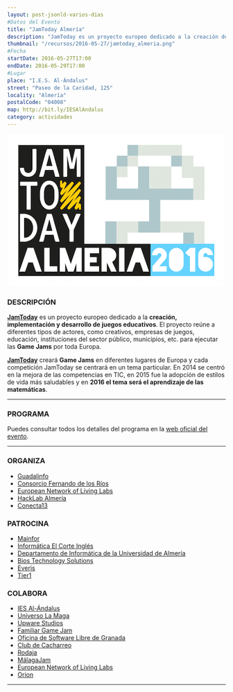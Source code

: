 ```yaml
---
layout: post-jsonld-varios-dias
#Datos del Evento
title: "JamToday Almería"
description: "JamToday es un proyecto europeo dedicado a la creación de juegos educativos"
thumbnail: "/recursos/2016-05-27/jamtoday_almeria.png"
#Fecha
startDate: 2016-05-27T17:00
endDate: 2016-05-29T17:00
#Lugar
place: "I.E.S. Al-Ándalus"
street: "Paseo de la Caridad, 125"
locality: "Almería"
postalCode: "04008"
map: http://bit.ly/IESAlAndalus
category: actividades
---
```


<p align="center">
  <img src="/recursos/2016-05-27/jamtoday_almeria.png" alt="JamToday Almería Logo" />
</p>


### DESCRIPCIÓN

**[JamToday][1]** es un proyecto europeo dedicado a la **creación, implementación y desarrollo de juegos educativos**. El proyecto reúne a diferentes tipos de actores, como creativos, empresas de juegos, educación, instituciones del sector público, municipios, etc. para ejecutar las **Game Jams** por toda Europa.

**[JamToday][1]** creará **Game Jams** en diferentes lugares de Europa y cada competición JamToday se centrará en un tema particular. En 2014 se centró en la mejora de las competencias en TIC, en 2015 fue la adopción de estilos de vida más saludables y en **2016 el tema será el aprendizaje de las matemáticas**.

---

### PROGRAMA

Puedes consultar todos los detalles del programa en la [web oficial del evento](http://www.jamtodayalmeria.com).

---

### ORGANIZA

* [Guadalinfo](http://www.guadalinfo.es)
* [Consorcio Fernando de los Ríos](http://www.consorciofernandodelosrios.es)
* [European Network of Living Labs](http://www.openlivinglabs.eu)
* [HackLab Almería](http://hacklabalmeria.net)
* [Conecta13](http://conecta13.com)

### PATROCINA

* [Mainfor](http://mainfor.edu.es)
* [Informática El Corte Inglés](http://www.iecisa.com/web/es/inicio)
* [Departamento de Informática de la Universidad de Almería](http://cms.ual.es/UAL/universidad/departamentos/informatica/index.htm)
* [Bios Technology Solutions](http://www.bios-ts.es)
* [Everis](http://www.everis.com/global/en-US/home/Paginas/home.aspx)
* [Tier1](http://www.tier1.es/portal/)

### COLABORA

* [IES Al-Ándalus](https://www.iesalandalus.org)
* [Universo La Maga](http://www.universolamaga.com)
* [Upware Studios](http://www.upwarestudios.com)
* [Familiar Game Jam](http://familiargamejam.com)
* [Oficina de Software Libre de Granada](http://osl.ugr.es)
* [Club de Cacharreo](http://cacharreo.club)
* [Rodaja](http://www.rodaja.es)
* [MálagaJam](http://malagajam.com)
* [European Network of Living Labs](http://www.openlivinglabs.eu)
* [Orion](http://www.orionalmeria.com)

---
[1]: http://www.jamtoday.eu
